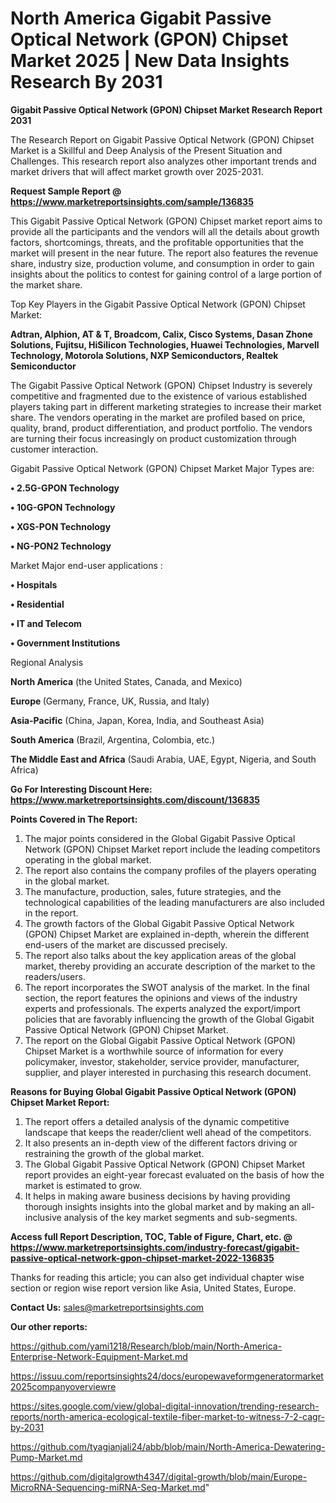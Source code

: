 # North America Gigabit Passive Optical Network (GPON) Chipset Market 2025 | New Data Insights Research By 2031

<strong>Gigabit Passive Optical Network (GPON) Chipset Market Research Report 2031</strong>

The Research Report on Gigabit Passive Optical Network (GPON) Chipset Market is a Skillful and Deep Analysis of the Present Situation and Challenges. This research report also analyzes other important trends and market drivers that will affect market growth over 2025-2031.

<strong>Request Sample Report @ <a href=https://www.marketreportsinsights.com/sample/136835>https://www.marketreportsinsights.com/sample/136835</a></strong>

This Gigabit Passive Optical Network (GPON) Chipset market report aims to provide all the participants and the vendors will all the details about growth factors, shortcomings, threats, and the profitable opportunities that the market will present in the near future. The report also features the revenue share, industry size, production volume, and consumption in order to gain insights about the politics to contest for gaining control of a large portion of the market share.

Top Key Players in the Gigabit Passive Optical Network (GPON) Chipset Market:

<strong>Adtran, Alphion, AT & T, Broadcom, Calix, Cisco Systems, Dasan Zhone Solutions, Fujitsu, HiSilicon Technologies, Huawei Technologies, Marvell Technology, Motorola Solutions, NXP Semiconductors, Realtek Semiconductor</strong>

The Gigabit Passive Optical Network (GPON) Chipset Industry is severely competitive and fragmented due to the existence of various established players taking part in different marketing strategies to increase their market share. The vendors operating in the market are profiled based on price, quality, brand, product differentiation, and product portfolio. The vendors are turning their focus increasingly on product customization through customer interaction.

Gigabit Passive Optical Network (GPON) Chipset Market Major Types are:

<strong>• 2.5G-GPON Technology

• 10G-GPON Technology

• XGS-PON Technology

• NG-PON2 Technology</strong>

Market Major end-user applications :

<strong>• Hospitals

• Residential

• IT and Telecom

• Government Institutions</strong>

Regional Analysis

</u><strong><b>North America</b></strong> (the United States, Canada, and Mexico)

<strong><b>Europe </b></strong>(Germany, France, UK, Russia, and Italy)

<strong><b>Asia-Pacific</b></strong> (China, Japan, Korea, India, and Southeast Asia)

<strong><b>South America</b></strong> (Brazil, Argentina, Colombia, etc.)

<strong><b>The Middle East and Africa</b></strong> (Saudi Arabia, UAE, Egypt, Nigeria, and South Africa)

<strong>Go For Interesting Discount Here: <a href=https://www.marketreportsinsights.com/discount/136835>https://www.marketreportsinsights.com/discount/136835</a></strong>

<strong>Points Covered in The Report:</strong>
<ol>
  <li>The major points considered in the Global Gigabit Passive Optical Network (GPON) Chipset Market report include the leading competitors operating in the global market.</li>
  <li>The report also contains the company profiles of the players operating in the global market.</li>
  <li>The manufacture, production, sales, future strategies, and the technological capabilities of the leading manufacturers are also included in the report.</li>
  <li>The growth factors of the Global Gigabit Passive Optical Network (GPON) Chipset Market are explained in-depth, wherein the different end-users of the market are discussed precisely.</li>
  <li>The report also talks about the key application areas of the global market, thereby providing an accurate description of the market to the readers/users.</li>
  <li>The report incorporates the SWOT analysis of the market. In the final section, the report features the opinions and views of the industry experts and professionals. The experts analyzed the export/import policies that are favorably influencing the growth of the Global Gigabit Passive Optical Network (GPON) Chipset Market.</li>
  <li>The report on the Global Gigabit Passive Optical Network (GPON) Chipset Market is a worthwhile source of information for every policymaker, investor, stakeholder, service provider, manufacturer, supplier, and player interested in purchasing this research document.</li>
</ol>
<strong>Reasons for Buying Global Gigabit Passive Optical Network (GPON) Chipset Market Report:</strong>

<ol>
  <li>The report offers a detailed analysis of the dynamic competitive landscape that keeps the reader/client well ahead of the competitors.</li>
  <li>It also presents an in-depth view of the different factors driving or restraining the growth of the global market.</li>
  <li>The Global Gigabit Passive Optical Network (GPON) Chipset Market report provides an eight-year forecast evaluated on the basis of how the market is estimated to grow.</li>
  <li>It helps in making aware business decisions by having providing thorough insights insights into the global market and by making an all-inclusive analysis of the key market segments and sub-segments.</li>
</ol>
<strong>Access full Report Description, TOC, Table of Figure, Chart, etc. @ <a href=https://www.marketreportsinsights.com/industry-forecast/gigabit-passive-optical-network-gpon-chipset-market-2022-136835>https://www.marketreportsinsights.com/industry-forecast/gigabit-passive-optical-network-gpon-chipset-market-2022-136835</a></strong>


Thanks for reading this article; you can also get individual chapter wise section or region wise report version like Asia, United States, Europe.

<strong>Contact Us:</strong>
sales@marketreportsinsights.com

<strong>Our other reports:</strong>

<a href=https://github.com/yami1218/Research/blob/main/North-America-Enterprise-Network-Equipment-Market.md>https://github.com/yami1218/Research/blob/main/North-America-Enterprise-Network-Equipment-Market.md</a>

<a href=https://issuu.com/reportsinsights24/docs/europewaveformgeneratormarket2025companyoverviewre>https://issuu.com/reportsinsights24/docs/europewaveformgeneratormarket2025companyoverviewre</a>

<a href=https://sites.google.com/view/global-digital-innovation/trending-research-reports/north-america-ecological-textile-fiber-market-to-witness-7-2-cagr-by-2031>https://sites.google.com/view/global-digital-innovation/trending-research-reports/north-america-ecological-textile-fiber-market-to-witness-7-2-cagr-by-2031</a>

<a href=https://github.com/tyagianjali24/abb/blob/main/North-America-Dewatering-Pump-Market.md>https://github.com/tyagianjali24/abb/blob/main/North-America-Dewatering-Pump-Market.md</a>

<a href=https://github.com/digitalgrowth4347/digital-growth/blob/main/Europe-MicroRNA-Sequencing-miRNA-Seq-Market.md>https://github.com/digitalgrowth4347/digital-growth/blob/main/Europe-MicroRNA-Sequencing-miRNA-Seq-Market.md</a>"
